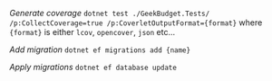*Generate coverage*
`dotnet test ./GeekBudget.Tests/ /p:CollectCoverage=true /p:CoverletOutputFormat={format}`
where `{format}` is either `lcov`, `opencover`, `json` etc...

*Add migration*
`dotnet ef migrations add {name}`

*Apply migrations*
`dotnet ef database update`